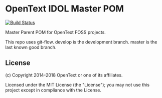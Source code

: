# OpenText IDOL Master POM

[![Build Status](https://travis-ci.org/microfocus-idol/foss-master-pom.svg?branch=master)](https://travis-ci.org/microfocus-idol/foss-master-pom)

Master Parent POM for OpenText FOSS projects.

This repo uses git-flow. develop is the development branch. master is the last known good branch.

## License

(c) Copyright 2014-2018 OpenText or one of its affiliates.

Licensed under the MIT License (the "License"); you may not use this project except in compliance with the License.
